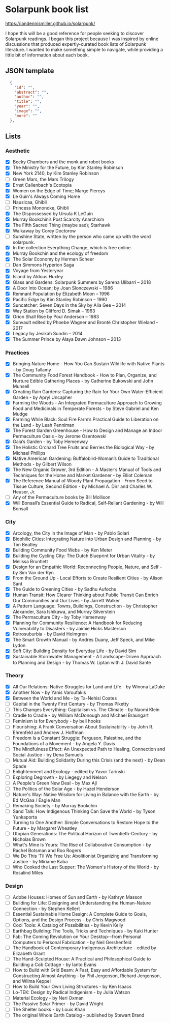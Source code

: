 # Solarpunk book list

https://iandennismiller.github.io/solarpunk/

I hope this will be a good reference for people seeking to discover Solarpunk readings.
I began this project because I was inspired by online discussions that produced expertly-curated book lists of Solarpunk literature.
I wanted to make something simple to navigate, while providing a little bit of information about each book.

## JSON template

```json
  {
    "id": "",
    "abstract": "",
    "author": "",
    "title": "",
    "year": "",
    "image": "",
    "more": ""
  },
```

## Lists

### Aesthetic

- [x] Becky Chambers and the monk and robot books
- [x] The Ministry for the Future, by Kim Stanley Robinson
- [x] New York 2140, by Kim Stanley Robinson
- [ ] Green Mars, the Mars Trilogy
- [x] Ernst Callenbach's Ecotopia
- [x] Women on the Edge of Time; Marge Piercys
- [x] Le Guin's Always Coming Home
- [ ] Nausicaa, Ghibli
- [ ] Princess Mononoke, Ghibli
- [x] The Dispossessed by Ursula K LeGuin
- [x] Murray Bookchin’s Post Scarcity Anarchism
- [x] The Fifth Sacred Thing (maybe sad); Starhawk
- [x] Walkaway by Corey Doctorow
- [ ] Sunshine State, written by the person who came up with the word solarpunk.
- [x] In the collection Everything Change, which is free online.
- [x] Murray Bookchin and the ecology of freedom
- [x] The Solar Economy by Herman Scheer
- [ ] Dan Simmons Hyperion Saga
- [x] Voyage from Yesteryear
- [x] Island by Aldous Huxley
- [x] Glass and Gardens: Solarpunk Summers by Sarena Ulibarri – 2018
- [x] A Door Into Ocean; by Joan Slonczewski – 1986
- [x] Remnant Population by Elizabeth Moon – 1996
- [x] Pacific Edge by Kim Stanley Robinson – 1990
- [x] Suncatcher: Seven Days in the Sky by Alia Gee – 2014
- [x] Way Station by Clifford D. Simak – 1963
- [x] Orion Shall Rise by Poul Anderson – 1983
- [x] Sunvault edited by Phoebe Wagner and Brontë Christopher Wieland – 2017
- [x] Legacy by Jesikah Sundin – 2014
- [x] The Summer Prince by Alaya Dawn Johnson – 2013

### Practices

- [x] Bringing Nature Home - How You Can Sustain Wildlife with Native Plants - by Doug Tallamy
- [x] The Community Food Forest Handbook - How to Plan, Organize, and Nurture Edible Gathering Places - by Catherine Bukowski and John Munsell
- [x] Creating Rain Gardens: Capturing the Rain for Your Own Water-Efficient Garden - by Apryl Uncapher
- [x] Farming the Woods - An Integrated Permaculture Approach to Growing Food and Medicinals in Temperate Forests - by Steve Gabriel and Ken Mudge
- [x] Farming While Black: Soul Fire Farm’s Practical Guide to Liberation on the Land - by Leah Penniman
- [x] The Forest Garden Greenhouse - How to Design and Manage an Indoor Permaculture Oasis - by Jerome Osentowski
- [x] Gaia’s Garden - by Toby Hemenway
- [x] The Holistic Orchard Tree Fruits and Berries the Biological Way - by Michael Phillips
- [x] Native American Gardening: Buffalobird-Woman’s Guide to Traditional Methods - by Gilbert Wilson
- [x] The New Organic Grower, 3rd Edition - A Master’s Manual of Tools and Techniques for the Home and Market Gardener - by Elliot Coleman
- [x] The Reference Manual of Woody Plant Propagation - From Seed to Tissue Culture, Second Edition - by Michael A. Dirr and Charles W. Heuser, Jr.
- [ ] Any of the Permaculture books by Bill Mollison
- [x] Will Bonsall’s Essential Guide to Radical, Self-Reliant Gardening - by Will Bonsall

### City

- [x] Arcology, the City in the Image of Man - by Pablo Solari
- [x] Biophilic Cities: Integrating Nature into Urban Design and Planning - by Tim Beatley
- [x] Building Community Food Webs - by Ken Meter
- [x] Building the Cycling City: The Dutch Blueprint for Urban Vitality - by Melissa Bruntlett
- [x] Design for an Empathic World: Reconnecting People, Nature, and Self - by Sim Van der Ryn
- [x] From the Ground Up - Local Efforts to Create Resilient Cities - by Alison Sant
- [x] The Guide to Greening Cities - by Sadhu Aufochs
- [x] Human Transit: How Clearer Thinking about Public Transit Can Enrich Our Communities and Our Lives - by Jarrett Walker
- [x] A Pattern Language: Towns, Buildings, Construction - by Christopher Alexander, Sara Ishikawa, and Murray Silverstein
- [x] The Permaculture City - by Toby Hemenway
- [x] Planning for Community Resilience: A Handbook for Reducing Vulnerability to Disasters - by Jaimie Hicks Masterson
- [x] Retrosuburbia - by David Holmgren
- [x] The Smart Growth Manual - by Andrés Duany, Jeff Speck, and Mike Lydon
- [x] Soft City: Building Density for Everyday Life - by David Sim
- [x] Sustainable Stormwater Management - A Landscape-Driven Approach to Planning and Design - by Thomas W. Liptan with J. David Sante

### Theory

- [x] All Our Relations: Native Struggles for Land and Life - by Winona LaDuke
- [x] Another Now - by Yanis Varoufakis
- [x] Between the World and Me - by Ta-Nehisi Coates
- [ ] Capital in the Twenty First Century - by Thomas Piketty
- [ ] This Changes Everything: Capitalism vs. The Climate - by Naomi Klein
- [ ] Cradle to Cradle - by William McDonough and Michael Braungart
- [ ] Feminism is for Everybody - by bell hooks
- [ ] Flourishing: A Frank Conversation About Sustainability - by John R. Ehrenfeld and Andrew J. Hoffman
- [ ] Freedom Is a Constant Struggle: Ferguson, Palestine, and the Foundations of a Movement - by Angela Y. Davis
- [ ] The Mindfulness Effect: An Unexpected Path to Healing, Connection and Social Justice - by Dena Samuels
- [ ] Mutual Aid: Building Solidarity During this Crisis (and the next) - by Dean Spade
- [ ] Enlightenment and Ecology - edited by Yavor Tarinski
- [ ] Exploring Degrowth - by Liegegy and Nelson
- [ ] A People's Green New Deal - by Max Ajl
- [ ] The Politics of the Solar Age - by Hazel Henderson
- [ ] Nature's Way: Native Wisdom for Living in Balance with the Earth - by Ed McGaa / Eagle Man
- [ ] Remaking Society - by Murray Bookchin
- [ ] Sand Talk: How Indigenous Thinking Can Save the World - by Tyson Yunkaporta
- [ ] Turning to One Another: Simple Conversations to Restore Hope to the Future - by Margaret Wheatley
- [ ] Utopian Generations: The Political Horizon of Twentieth-Century - by Nicholas Brown
- [ ] What's Mine Is Yours: The Rise of Collaborative Consumption - by Rachel Botsman and Roo Rogers
- [ ] We Do This ‘Til We Free Us: Abolitionist Organizing and Transforming Justice - by Miriame Kaba
- [ ] Who Cooked the Last Supper: The Women's History of the World - by Rosalind Miles

### Design

- [ ] Adobe Houses: Homes of Sun and Earth - by Kathryn Masson
- [ ] Building for Life: Designing and Understanding the Human-Nature Connection - by Stephen Kellert
- [ ] Essential Sustainable Home Design: A Complete Guide to Goals, Options, and the Design Process - by Chris Magwood
- [ ] Cool Tools: A Catalog of Possibilities - by Kevin Kelly
- [ ] Earthbag Building: The Tools, Tricks and Techniques - by Kaki Hunter
- [ ] Fab: The Coming Revolution on Your Desktop--from Personal Computers to Personal Fabrication - by Neil Gershenfeld
- [ ] The Handbook of Contemporary Indigenous Architecture - edited by Elizabeth Grant
- [ ] The Hand-Sculpted House: A Practical and Philosophical Guide to Building a Cob Cottage - by Ianto Evans
- [ ] How to Build with Grid Beam: A Fast, Easy and Affordable System for Constructing Almost Anything - by Phil Jergenson, Richard Jergenson, and Wilma Keppel
- [ ] How to Build Your Own Living Structures - by Ken Isaacs
- [ ] Lo-TEK: Design by Radical Indigenism - by Julia Watson
- [ ] Material Ecology - by Neri Oxman
- [ ] The Passive Solar Primer - by David Wright
- [ ] The Shelter books - by Louis Khan
- [ ] The original Whole Earth Catalog - published by Stewart Brand
